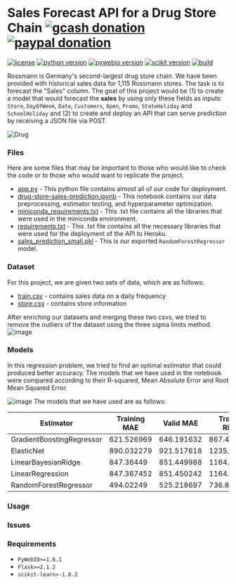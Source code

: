 # Sales Forecast API for a Drug Store Chain  [![gcash donation][1]][2] [![paypal donation][3]][4]

[![license][5]][6] [![python version][7]][8] [![pywebio version][9]][10] [![scikit version][11]][12] [![build][13]][14] 
 
Rossmann is Germany's second-largest drug store chain. We have been provided with historical sales data for 1,115 Rossmann stores. The task is to forecast the "Sales" column. The goal of this project would be (1) to create a model that would forecast the **sales** by using only these fields as inputs: `Store`, `DayOfWeek`, `Date`, `Customers`, `Open`, `Promo`, `StateHoliday` and `SchoolHoliday` and (2) to create and deploy an API that can serve prediction by receiving a JSON file via POST.

![Drug](https://images.unsplash.com/photo-1631549916768-4119b2e5f926?ixlib=rb-1.2.1&ixid=MnwxMjA3fDB8MHxwaG90by1wYWdlfHx8fGVufDB8fHx8&auto=format&fit=crop&w=1179&q=80)


### Files
Here are some files that may be important to those who would like to check the code or to those who would want to replicate the project.
* [app.py](https://github.com/mcabanlit/drug-store-chain/blob/main/app.py) - This python file contains almost all of our code for deployment.
* [drug-store-sales-prediction.ipynb](https://github.com/mcabanlit/drug-store-chain/blob/main/drug-store-sales-prediction.ipynb) - This notebook contains our data preprocessing, estimator testing, and hyperparameter optimization.
* [miniconda_requirements.txt](https://github.com/mcabanlit/drug-store-chain/blob/main/miniconda_requirements.txt) - This .txt file contains all the libraries that were used in the miniconda environment. 
* [requirements.txt](https://github.com/mcabanlit/drug-store-chain/blob/main/requirements.txt) - This .txt file contains all the necessary libraries that were used for the deployment of the API to Heroku.
* [sales_prediction_small.pkl](https://github.com/mcabanlit/drug-store-chain/blob/main/sales_prediction_small.pkl) - This is our exported `RandomForestRegressor` model.

### Dataset
For this project, we are given two sets of data, which are as follows:
* [train.csv](https://github.com/mcabanlit/drug-store-chain/blob/main/data/train.csv) - contains sales data on a daily frequency
* [store.csv](https://github.com/mcabanlit/drug-store-chain/blob/main/data/store.csv) - contains store information

After enriching our datasets and merging these two csvs, we tried to remove the outliers of the dataset using the three sigma limits method. 
![image](https://user-images.githubusercontent.com/102983286/177042424-33d99b12-6c76-458c-a4ef-cc0bf6c28d2d.png)


### Models
In this regression problem, we tried to find an optimal estimator that could produced better accuracy. The models that we have used in the notebook were compared according to their R-squared, Mean Absolute Error and Root Mean Squared Error.

![image](https://user-images.githubusercontent.com/102983286/177042627-13214ea4-d956-4264-97c4-23d8e6586ca3.png)
The models that we have used are as follows:

| Estimator                 | Training MAE | Valid MAE  | Training RMSE | Valid RMSE  | TrainingR^2 | ValidR^2 |
|---------------------------|--------------|------------|---------------|-------------|-------------|----------|
| GradientBoostingRegressor | 621.526969   | 646.191632 | 867.44368     | 917.094263  | 0.937831    | 0.930204 |
| ElasticNet                | 890.032279   | 921.517618 | 1235.419808   | 1289.533631 | 0.873897    | 0.862003 |
| LinearBayesianRidge       | 847.36449    | 851.449988 | 1164.614338   | 1184.581484 | 0.887938    | 0.883551 |
| LinearRegression          | 847.367452   | 851.450242 | 1164.614335   | 1184.577635 | 0.887938    | 0.883552 |
| RandomForestRegressor     | 494.02249    | 525.218697 | 736.846054    | 791.106196  | 0.955141    | 0.948063 |


### Usage

### Issues

### Requirements
* `PyWebIO>=1.6.1`
* `Flask>=2.1.2`
* `scikit-learn>-1.0.2`


[1]: https://img.shields.io/badge/donate-gcash-green
[2]: https://drive.google.com/file/d/1JeMx5_S7VBBT-3xO7mV9YOMfESeV3eKa/view

[3]: https://img.shields.io/badge/donate-paypal-blue
[4]: https://www.paypal.com/paypalme/mcabanlitph

[5]: https://img.shields.io/badge/license-GNUGPLv3-blue.svg
[6]: https://github.com/mcabanlit/heart-disease/blob/main/LICENSE.md

[7]: https://img.shields.io/badge/python-3.10-blue
[8]: https://www.python.org/

[9]: https://img.shields.io/badge/pywebio-1.6.1-dark
[10]: https://pywebio.readthedocs.io/en/latest/

[11]: https://img.shields.io/badge/scikit--learn-1.0.2-orange
[12]: https://scikit-learn.org

[13]: https://img.shields.io/badge/build-passing-green
[14]: https://drug-store-chain.herokuapp.com/
